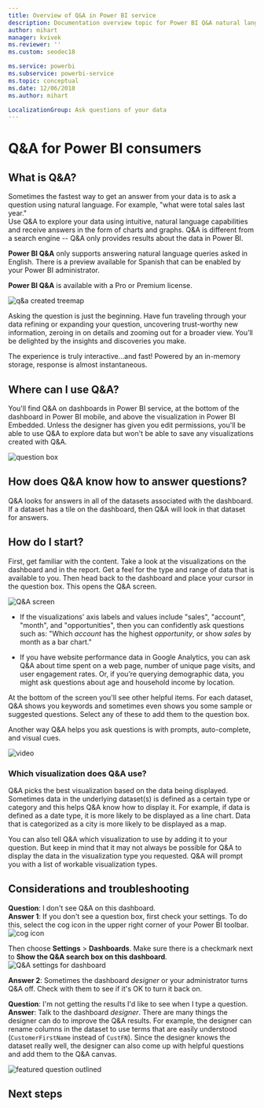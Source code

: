 ```yaml
---
title: Overview of Q&A in Power BI service
description: Documentation overview topic for Power BI Q&A natural language queries.
author: mihart
manager: kvivek
ms.reviewer: ''
ms.custom: seodec18

ms.service: powerbi
ms.subservice: powerbi-service
ms.topic: conceptual
ms.date: 12/06/2018
ms.author: mihart

LocalizationGroup: Ask questions of your data
---
```

# Q&A for Power BI **consumers**
## What is Q&A?
Sometimes the fastest way to get an answer from your data is to ask a question using natural language. For example, "what were total sales last year."  
Use Q&A to explore your data using intuitive, natural language capabilities and receive answers in the form of charts and graphs. Q&A is different from a search engine -- Q&A only provides results about the data in Power BI.

**Power BI Q&A** only supports answering natural language queries asked in English. There is a preview available for Spanish that can be enabled by your Power BI administrator.

**Power BI Q&A** is available with a Pro or Premium license. 
>

![q&a created treemap](media/end-user-q-and-a/power-bi-qna.png)

Asking the question is just the beginning.  Have fun traveling through your data refining or expanding your question, uncovering trust-worthy new information, zeroing in on details and zooming out for a broader view. 
You’ll be delighted by the insights and discoveries you make.

The experience is truly interactive…and fast! Powered by an in-memory storage, response is almost instantaneous.

## Where can I use Q&A?
You'll find Q&A on dashboards in Power BI service, at the bottom of the dashboard in Power BI mobile, and above the visualization in Power BI Embedded. 
Unless the designer has given you edit permissions, you'll be able to use Q&A to explore data but won't be able to save any visualizations created with Q&A.

![question box](media/end-user-q-and-a/powerbi-qna.png)

## How does Q&A know how to answer questions?
Q&A looks for answers in all of the datasets associated with the dashboard. If a dataset has a tile on the dashboard, then Q&A will look in that dataset for answers. 

## How do I start?
First, get familiar with the content. Take a look at the visualizations on the dashboard and in the report. Get a feel for the type and range of data that is available to you. Then head back to the dashboard and place 
your cursor in the question box. This opens the Q&A screen.

![Q&A screen](media/end-user-q-and-a/power-bi-qna-screen.png) 

* If the visualizations' axis labels and values include "sales",  "account", "month", and "opportunities", then you can confidently ask questions such as: "Which *account* has the highest *opportunity*, or show *sales* by month 
as a bar chart."

* If you have website performance data in Google Analytics, you can ask Q&A about time spent on a web page, number of unique page visits, and user engagement rates. Or, if you’re querying demographic data, you might ask questions about age and household income by location.

At the bottom of the screen you'll see other helpful items. For each dataset, Q&A shows you keywords and sometimes even shows you some sample or suggested questions. Select any of these to add them to the question box. 

Another way Q&A helps you ask questions is with prompts, auto-complete, and visual cues. 

![video](media/end-user-q-and-a/qa.gif) 


### Which visualization does Q&A use?
Q&A picks the best visualization based on the data being displayed. Sometimes data in the underlying dataset(s) is defined as a certain type or category and this helps Q&A know how to display it. For example, if data is defined as a date type, it is more likely to be displayed as a line chart. Data that is categorized as a city is more likely to be displayed as a map.

You can also tell Q&A which visualization to use by adding it to your question. But keep in mind that it may not always be possible for Q&A to display the data in the visualization type you requested. Q&A will prompt you with a list of workable visualization types.

## Considerations and troubleshooting
**Question**: I don't see Q&A on this dashboard.    
**Answer 1**: If you don't see a question box, first check your settings. To do this, select the cog icon in the upper right corner of your Power BI toolbar.   
![cog icon](media/end-user-q-and-a/power-bi-settings.png)

Then choose **Settings** > **Dashboards**. Make sure there is a checkmark next to **Show the Q&A search box on this dashboard**.
![Q&A settings for dashboard](media/end-user-q-and-a/power-bi-turn-on.png)  


**Answer 2**: Sometimes the dashboard *designer* or your administrator turns Q&A off. Check with them to see if it's OK to turn it back on.   

**Question**: I'm not getting the results I'd like to see when I type a question.    
**Answer**: Talk to the dashboard *designer*. There are many things the designer can do to improve the Q&A results. For example, the designer can rename columns in the dataset to use terms that are easily understood (`CustomerFirstName` instead of `CustFN`). Since the designer knows the dataset really well, the designer can also come up with helpful questions and add them to the Q&A canvas.

![featured question outlined](media/end-user-q-and-a/power-bi-featured-q.png)

## Next steps

